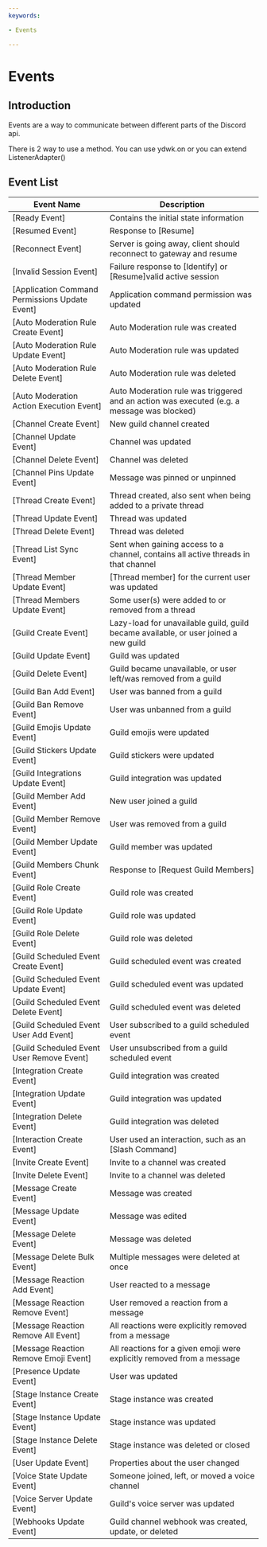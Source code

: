 ```yaml
---
keywords:

- Events

---
```


# Events

## Introduction

Events are a way to communicate between different parts of the Discord api.

There is 2 way to use a method. You can use ydwk.on<Event> or you can extend ListenerAdapter()

## Event List

| Event Name                                     | Description                                                                                |
|------------------------------------------------|--------------------------------------------------------------------------------------------|
| [Ready Event]                                  | Contains the initial state information                                                     |
| [Resumed Event]                                | Response to [Resume]                                                                       |
| [Reconnect Event]                              | Server is going away, client should reconnect to gateway and resume                        |
| [Invalid Session Event]                        | Failure response to [Identify] or [Resume]valid active session                             |
| [Application Command Permissions Update Event] | Application command permission was updated                                                 |
| [Auto Moderation Rule Create Event]            | Auto Moderation rule was created                                                           |
| [Auto Moderation Rule Update Event]            | Auto Moderation rule was updated                                                           |
| [Auto Moderation Rule Delete Event]            | Auto Moderation rule was deleted                                                           |
| [Auto Moderation Action Execution Event]       | Auto Moderation rule was triggered and an action was executed (e.g. a message was blocked) |
| [Channel Create Event]                         | New guild channel created                                                                  |
| [Channel Update Event]                         | Channel was updated                                                                        |
| [Channel Delete Event]                         | Channel was deleted                                                                        |
| [Channel Pins Update Event]                    | Message was pinned or unpinned                                                             |
| [Thread Create Event]                          | Thread created, also sent when being added to a private thread                             |
| [Thread Update Event]                          | Thread was updated                                                                         |
| [Thread Delete Event]                          | Thread was deleted                                                                         |
| [Thread List Sync Event]                       | Sent when gaining access to a channel, contains all active threads in that channel         |
| [Thread Member Update Event]                   | [Thread member] for the current user was updated                                           |
| [Thread Members Update Event]                  | Some user(s) were added to or removed from a thread                                        |
| [Guild Create Event]                           | Lazy-load for unavailable guild, guild became available, or user joined a new guild        |
| [Guild Update Event]                           | Guild was updated                                                                          |
| [Guild Delete Event]                           | Guild became unavailable, or user left/was removed from a guild                            |
| [Guild Ban Add Event]                          | User was banned from a guild                                                               |
| [Guild Ban Remove Event]                       | User was unbanned from a guild                                                             |
| [Guild Emojis Update Event]                    | Guild emojis were updated                                                                  |
| [Guild Stickers Update Event]                  | Guild stickers were updated                                                                |
| [Guild Integrations Update Event]              | Guild integration was updated                                                              |
| [Guild Member Add Event]                       | New user joined a guild                                                                    |
| [Guild Member Remove Event]                    | User was removed from a guild                                                              |
| [Guild Member Update Event]                    | Guild member was updated                                                                   |
| [Guild Members Chunk Event]                    | Response to [Request Guild Members]                                                        |
| [Guild Role Create Event]                      | Guild role was created                                                                     |
| [Guild Role Update Event]                      | Guild role was updated                                                                     |
| [Guild Role Delete Event]                      | Guild role was deleted                                                                     |
| [Guild Scheduled Event Create Event]           | Guild scheduled event was created                                                          |
| [Guild Scheduled Event Update Event]           | Guild scheduled event was updated                                                          |
| [Guild Scheduled Event Delete Event]           | Guild scheduled event was deleted                                                          |
| [Guild Scheduled Event User Add Event]         | User subscribed to a guild scheduled event                                                 |
| [Guild Scheduled Event User Remove Event]      | User unsubscribed from a guild scheduled event                                             |
| [Integration Create Event]                     | Guild integration was created                                                              |
| [Integration Update Event]                     | Guild integration was updated                                                              |
| [Integration Delete Event]                     | Guild integration was deleted                                                              |
| [Interaction Create Event]                     | User used an interaction, such as an [Slash Command]                                       |
| [Invite Create Event]                          | Invite to a channel was created                                                            |
| [Invite Delete Event]                          | Invite to a channel was deleted                                                            |
| [Message Create Event]                         | Message was created                                                                        |
| [Message Update Event]                         | Message was edited                                                                         |
| [Message Delete Event]                         | Message was deleted                                                                        |
| [Message Delete Bulk Event]                    | Multiple messages were deleted at once                                                     |
| [Message Reaction Add Event]                   | User reacted to a message                                                                  |
| [Message Reaction Remove Event]                | User removed a reaction from a message                                                     |
| [Message Reaction Remove All Event]            | All reactions were explicitly removed from a message                                       |
| [Message Reaction Remove Emoji Event]          | All reactions for a given emoji were explicitly removed from a message                     |
| [Presence Update Event]                        | User was updated                                                                           |
| [Stage Instance Create Event]                  | Stage instance was created                                                                 |
| [Stage Instance Update Event]                  | Stage instance was updated                                                                 |
| [Stage Instance Delete Event]                  | Stage instance was deleted or closed                                                       |
| [User Update Event]                            | Properties about the user changed                                                          |
| [Voice State Update Event]                     | Someone joined, left, or moved a voice channel                                             |
| [Voice Server Update Event]                    | Guild's voice server was updated                                                           |
| [Webhooks Update Event]                        | Guild channel webhook was created, update, or deleted                                      |
